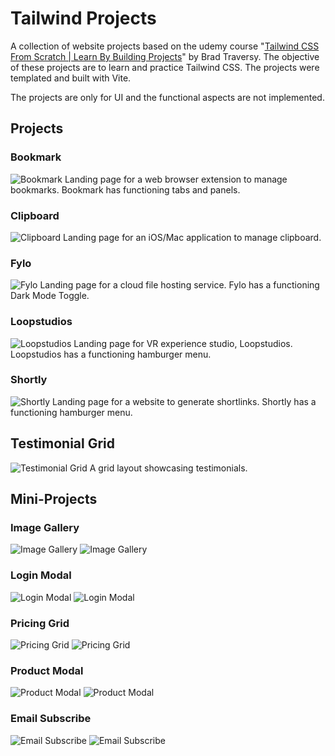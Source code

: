# Tailwind Projects

A collection of website projects based on the udemy course "[Tailwind CSS From Scratch | Learn By Building Projects](https://www.udemy.com/course/tailwind-from-scratch/)" by Brad Traversy. The objective of these projects are to learn and practice Tailwind CSS. The projects were templated and built with Vite.

The projects are only for UI and the functional aspects are not implemented.

## Projects

### Bookmark

![Bookmark](images/projects/bookmark.png)
Landing page for a web browser extension to manage bookmarks.
Bookmark has functioning tabs and panels.

### Clipboard

![Clipboard](images/projects/clipboard.png)
Landing page for an iOS/Mac application to manage clipboard.

### Fylo

![Fylo](images/projects/fylo.png)
Landing page for a cloud file hosting service.
Fylo has a functioning Dark Mode Toggle.

### Loopstudios

![Loopstudios](images/projects/loopstudios.png)
Landing page for VR experience studio, Loopstudios.
Loopstudios has a functioning hamburger menu.

### Shortly

![Shortly](images/projects/shortly.png)
Landing page for a website to generate shortlinks.
Shortly has a functioning hamburger menu.

## Testimonial Grid

![Testimonial Grid](images/projects/testimonials.png)
A grid layout showcasing testimonials.

## Mini-Projects

### Image Gallery

![Image Gallery](images/mini-projects/image-gallery-desktop.png)
![Image Gallery](images/mini-projects/image-gallery-mobile.png)

### Login Modal

![Login Modal](images/mini-projects/login-modal-desktop.png)
![Login Modal](images/mini-projects/login-modal-mobile.png)

### Pricing Grid

![Pricing Grid](images/mini-projects/pricing-grid-desktop.png)
![Pricing Grid](images/mini-projects/pricing-grid-mobile.png)

### Product Modal

![Product Modal](images/mini-projects/product-modal-desktop.png)
![Product Modal](images/mini-projects/product-modal-mobile.png)

### Email Subscribe

![Email Subscribe](images/mini-projects/email-subscribe-desktop.png)
![Email Subscribe](images/mini-projects/email-subscribe-mobile.png)

